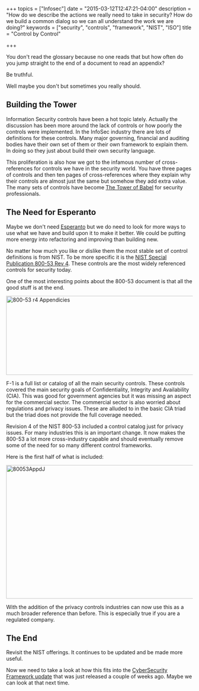 +++
topics = ["Infosec"]
date = "2015-03-12T12:47:21-04:00"
description = "How do we describe the actions we really need to take in security? How do we build a common dialog so we can all understand the work we are doing?"
keywords = ["security", "controls", "framework", "NIST", "ISO"]
title = "Control by Control"

+++

You don't read the glossary because no one reads that but how often do you jump straight to the end of a document to read an appendix?

Be truthful.

Well maybe you don't but sometimes you really should.

## Building the Tower

Information Security controls have been a hot topic lately. Actually the discussion has been more around the lack of controls or how poorly the controls were implemented. In the InfoSec industry there are lots of definitions for these controls. Many major governing, financial and auditing bodies have their own set of them or their own framework to explain them. In doing so they just about build their own security language.

This proliferation is also how we got to the infamous number of cross-references for controls we have in the security world. You have three pages of controls and then ten pages of cross-references where they explain why their controls are almost just the same but somehow they add extra value. The many sets of controls have become [The Tower of Babel][1] for security professionals.

## The Need for Esperanto

Maybe we don't need [Esperanto][2] but we do need to look for more ways to use what we have and build upon it to make it better. We could be putting more energy into refactoring and improving than building new.

No matter how much you like or dislike them the most stable set of control definitions is from NIST. To be more specific it is the [NIST Special Publication 800-53 Rev 4][3]. These controls are the most widely referenced controls for security today.

One of the most interesting points about the 800-53 document is that all the good stuff is at the end.

[<img src="http://www.secretchipmunk.com/wp-content/uploads/2013/11/80053Appd.png" alt="800-53 r4 Appendicies" width="590" height="213" class="alignnone size-full wp-image-221" />][4]

F-1 is a full list or catalog of all the main security controls. These controls covered the main security goals of Confidentiality, Integrity and Availability (CIA). This was good for government agencies but it was missing an aspect for the commercial sector. The commercial sector is also worried about regulations and privacy issues. These are alluded to in the basic CIA triad but the triad does not provide the full coverage needed.

Revision 4 of the NIST 800-53 included a control catalog just for privacy issues. For many industries this is an important change. It now makes the 800-53 a lot more cross-industry capable and should eventually remove some of the need for so many different control frameworks.

Here is the first half of what is included:

[<img src="http://www.secretchipmunk.com/wp-content/uploads/2013/11/80053AppdJ.png" alt="80053AppdJ" width="596" height="360" class="alignnone size-full wp-image-222" />][5]

With the addition of the privacy controls industries can now use this as a much broader reference than before. This is especially true if you are a regulated company.

## The End

Revisit the NIST offerings. It continues to be updated and be made more useful.

Now we need to take a look at how this fits into the [CyberSecurity Framework update][6] that was just released a couple of weeks ago. Maybe we can look at that next time.

 [1]: http://bit.ly/1enYeyv
 [2]: http://bit.ly/1fGwwAY
 [3]: http://1.usa.gov/1hg5DEy
 [4]: http://www.secretchipmunk.com/wp-content/uploads/2013/11/80053Appd.png
 [5]: http://www.secretchipmunk.com/wp-content/uploads/2013/11/80053AppdJ.png
 [6]: http://1.usa.gov/18ERiNh
